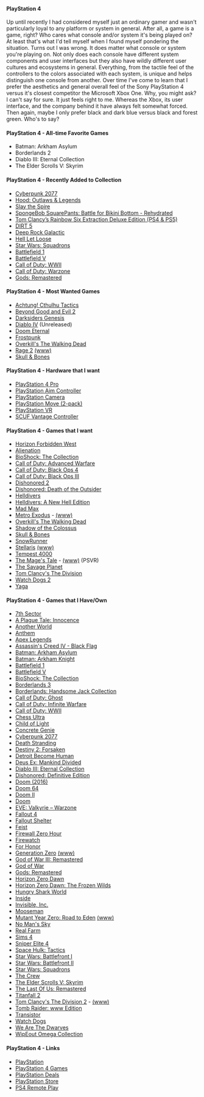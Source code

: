 #### PlayStation 4

Up until recently I had considered myself just an ordinary gamer and wasn't particularly loyal to any platform or system in 
general. After all, a game is a game, right? Who cares what console and/or system it's being played on? At least that's what 
I'd tell myself when I found myself pondering the situation. Turns out I was wrong. It does matter what console or system 
you're playing on. Not only does each console have different system components and user interfaces but they also have wildly 
different user cultures and ecosystems in general. Everything, from the tactile feel of the controllers to the colors 
associated with each  system, is unique and helps distinguish one console from another. Over time I've come to learn that 
I prefer the aesthetics and general overall feel of the Sony PlayStation 4 versus  it's closest competitor the Microsoft 
Xbox One. Why, you might ask? I can't say for sure. It just feels right to me. Whereas the Xbox, its user interface, and 
the company behind it have always felt somewhat forced. Then again, maybe I only prefer black and dark blue versus black 
and forest green. Who's to say?

#### PlayStation 4 - All-time Favorite Games

- Batman: Arkham Asylum
- Borderlands 2
- Diablo III: Eternal Collection
- The Elder Scrolls V: Skyrim

#### PlayStation 4 - Recently Added to Collection

- [Cyberpunk 2077](https://www.cyberpunk.net/en/)
- [Hood: Outlaws & Legends](https://www.playstation.com/en-us/games/hood-outlaws-and-legends/)
- [Slay the Spire](https://www.playstation.com/en-us/games/slay-the-spire/)
- [SpongeBob SquarePants: Battle for Bikini Bottom - Rehydrated](https://www.playstation.com/en-us/games/spongebob-squarepants-battle-for-bikini-bottom-rehydrated/)
- [Tom Clancy’s Rainbow Six Extraction Deluxe Edition (PS4 & PS5)](https://www.ubisoft.com/en-gb/game/rainbow-six/extraction)
- [DIRT 5](https://dirtgame.com/dirt5)
- [Deep Rock Galactic](https://www.deeprockgalactic.com/)
- [Hell Let Loose](https://www.hellletloose.com/)
- [Star Wars: Squadrons](https://www.playstation.com/en-us/games/star-wars-squadrons/)
- [Battlefield 1](https://www.playstation.com/en-us/games/battlefield-1-ps4/)
- [Battlefield V](https://www.ea.com/games/battlefield/battlefield-5)
- [Call of Duty: WWII](https://www.playstation.com/en-us/games/call-of-duty-wwii-ps4/)
- [Call of Duty: Warzone](https://www.callofduty.com/warzone)
- [Gods: Remastered](https://www.robotriotgames.com/gods_remastered.html)

#### PlayStation 4 - Most Wanted Games

- [Achtung! Cthulhu Tactics](https://www.playstation.com/en-us/games/achtung-cthulhu-tactics-ps4/)
- [Beyond Good and Evil 2](https://beyondgoodandevil.ubisoft.com/en-us/)
- [Darksiders Genesis](https://www.nintendo.com/games/detail/darksiders-genesis-switch/)
- [Diablo IV](https://diablo.blizzard.com/en-us/) (Unreleased)
- [Doom Eternal](https://bethesda.net/en/game/doom)
- [Frostpunk](https://store.playstation.com/en-us/product/UP4361-CUSA15716_00-FROSTPUNKGAME000)
- [Overkill's The Walking Dead](https://www.playstation.com/en-us/games/overkills-the-walking-dead-ps4/)
- [Rage 2](https://www.playstation.com/en-us/games/rage-2-ps4/) [(www)](https://bethesda.net/en/game/rage2)
- [Skull & Bones](https://skullandbones.ubisoft.com/game/en-us/home/index.aspx)

#### PlayStation 4 - Hardware that I want

- [PlayStation 4 Pro](https://www.playstation.com/en-us/explore/ps4-pro)
- [PlayStation Aim Controller](https://www.playstation.com/en-us/explore/accessories/playstation-vr-aim-controller/)
- [PlayStation Camera](https://www.playstation.com/en-us/explore/accessories/vr-accessories/playstation-camera/)
- [PlayStation Move (2-pack)](https://www.playstation.com/en-us/explore/accessories/vr-accessories/playstation-move/)
- [PlayStation VR](https://www.playstation.com/en-us/explore/playstation-vr) 
- [SCUF Vantage Controller](https://www.playstation.com/en-us/explore/accessories/vantage/) 

#### PlayStation 4 - Games that I want

- [Horizon Forbidden West](https://www.playstation.com/en-us/games/horizon-forbidden-west/)
- [Alienation](https://youtu.be/AaJ1YoSHATE)
- [BioShock: The Collection](https://www.playstation.com/en-us/games/bioshock-the-collection-ps4/)
- [Call of Duty: Advanced Warfare](https://www.playstation.com/en-us/games/call-of-duty-advanced-warfare-ps4/)
- [Call of Duty: Black Ops 4](https://www.playstation.com/en-us/games/call-of-duty-black-ops-4-ps4/)
- [Call of Duty: Black Ops III](https://www.playstation.com/en-us/games/call-of-duty-black-ops-iii-ps4/)
- [Dishonored 2](https://www.playstation.com/en-us/games/dishonored-2-ps4/)
- [Dishonored: Death of the Outsider](https://www.playstation.com/en-us/games/dishonored-death-of-the-outsider-ps4/)
- [Helldivers](http://arrowheadgamestudios.com/games/helldivers/)
- [Helldivers: A New Hell Edition](https://youtu.be/qKrSiKSNwNg)
- [Mad Max](https://www.playstation.com/en-us/games/mad-max-ps4/)
- [Metro Exodus](https://www.playstation.com/en-us/games/metro-exodus-ps4/) - [(www)](https://www.metrothegame.com/en-us/)
- [Overkill's The Walking Dead](https://www.playstation.com/en-us/games/overkills-the-walking-dead-ps4/)
- [Shadow of the Colossus](https://www.playstation.com/en-us/games/shadow-of-the-colossus-ps4/)
- [Skull & Bones](https://skullandbones.ubisoft.com/game/en-us/home/index.aspx)
- [SnowRunner](https://snowrunner-thegame.com/)
- [Stellaris](https://www.playstation.com/en-us/games/stellaris-console-edition-ps4/) [(www)](https://www.paradoxplaza.com/stellaris)
- [Tempest 4000](https://www.playstation.com/en-us/games/tempest-4000-ps4/)
- [The Mage's Tale](https://www.playstation.com/en-us/games/the-mages-tale-ps4/) - [(www)](https://www.inxile-entertainment.com/magestale) (PSVR)
- [The Savage Planet](https://savageplanetgame.com/)
- [Tom Clancy's The Division](https://www.playstation.com/en-us/games/tom-clancys-the-division-ps4/)
- [Watch Dogs 2](https://www.playstation.com/en-us/games/watch-dogs-2-ps4/)
- [Yaga](https://yaga-game.com/)

#### PlayStation 4 - Games that I Have/Own

- [7th Sector](https://store.playstation.com/en-us/product/UP1675-CUSA15797_00-SYPS47THSECTOR00)
- [A Plague Tale: Innocence](http://aplaguetale.com/)
- [Another World](https://www.anotherworld.fr/anotherworld_uk/)
- [Anthem](https://www.ea.com/games/anthem)
- [Apex Legends](https://www.ea.com/games/apex-legends)
- [Assassin's Creed IV - Black Flag](https://www.ubisoft.com/en-us/game/assassins-creed-iv-black-flag/)
- [Batman: Arkham Asylum](https://en.wikipedia.org/wiki/Batman:_Arkham_Asylum)
- [Batman: Arkham Knight](https://www.batmanarkhamknight.com/)
- [Battlefield 1](https://www.playstation.com/en-us/games/battlefield-1-ps4/)
- [Battlefield V](https://www.ea.com/games/battlefield/battlefield-5)
- [BioShock: The Collection](https://www.playstation.com/en-us/games/bioshock-the-collection-ps4/)
- [Borderlands 3](https://borderlands.com/en-US/)
- [Borderlands: Handsome Jack Collection](https://www.gearboxsoftware.com/game/borderlands-the-handsome-collection/)
- [Call of Duty: Ghost](https://www.callofduty.com/ghosts/)
- [Call of Duty: Infinite Warfare](https://www.callofduty.com/infinitewarfare)
- [Call of Duty: WWII](https://www.playstation.com/en-us/games/call-of-duty-wwii-ps4/)
- [Chess Ultra](https://store.playstation.com/en-us/product/UP2070-CUSA06580_00-PURECHESSULTRAAA)
- [Child of Light](https://www.ubisoft.com/en-us/game/child-of-light/)
- [Concrete Genie](https://www.playstation.com/en-us/games/concrete-genie/)
- [Cyberpunk 2077](https://www.cyberpunk.net/en/)
- [Death Stranding](https://www.playstation.com/en-us/games/death-stranding-ps4/)
- [Destiny 2: Forsaken](https://www.playstation.com/en-us/games/destiny-2-ps4/) 
- [Detroit Become Human](https://www.playstation.com/en-us/games/detroit-become-human-ps4/)
- [Deus Ex: Mankind Divided](https://deusex.square-enix-games.com/game/dx-md)
- [Diablo III: Eternal Collection](https://us.diablo3.com/en/)
- [Dishonored: Definitive Edition](https://www.playstation.com/en-us/games/dishonored-definitive-edition-ps4/)
- [Doom (2016)](https://bethesda.net/en/game/doom)
- [Doom 64](https://www.polygon.com/2020/3/19/21183597/doom-64-eternal-impressions-history-reboot-port-nintendo-64)
- [Doom II](https://www.playstation.com/en-us/games/doom-ii-classic-ps4/)
- [Doom](https://www.playstation.com/en-us/games/doom-1993-ps4/)
- [EVE: Valkyrie – Warzone](https://www.evevalkyrie.com/)
- [Fallout 4](https://fallout.bethesda.net/en/games/fallout-4)
- [Fallout Shelter](https://www.falloutshelter.com/)
- [Feist](https://www.playstation.com/en-us/games/feist-ps4/)
- [Firewall Zero Hour](https://www.playstation.com/en-us/games/firewall-zero-hour-ps4/)
- [Firewatch](http://www.firewatchgame.com/)
- [For Honor](https://forhonor.ubisoft.com/game/en-us/home/)
- [Generation Zero](https://www.playstation.com/en-us/games/generation-zero-ps4/) [(www)](https://generationzero.com/en/)
- [God of War III: Remastered](https://www.playstation.com/en-us/games/god-of-war-iii-remastered-ps4/)
- [God of War](https://www.playstation.com/en-us/games/god-of-war-ps4/)
- [Gods: Remastered](https://www.robotriotgames.com/gods_remastered.html)
- [Horizon Zero Dawn](http://HorizonZeroDawn.com)
- [Horizon Zero Dawn: The Frozen Wilds](https://www.playstation.com/en-us/games/horizon-zero-dawn-ps4/the-frozen-wilds-dlc/)
- [Hungry Shark World](https://www.ubisoft.com/en-us/game/hungry-shark-world/)
- [Inside](https://playdead.com/games/inside/)
- [Invisible, Inc.](https://www.playstation.com/en-us/games/invisible-inc-console-edition-ps4/)
- [Mooseman](http://www.mooseman.ru/mooseman.html)
- [Mutant Year Zero: Road to Eden](https://www.playstation.com/en-us/games/mutant-year-zero-road-to-eden-ps4/) [(www)](https://www.mutantyearzero.com)
- [No Man's Sky](https://www.nomanssky.com/)
- [Real Farm](https://www.playstation.com/en-us/games/real-farm-ps4/)
- [Sims 4](https://www.playstation.com/en-us/games/the-sims-4-ps4/)
- [Sniper Elite 4](https://www.sniperelite4.com)
- [Space Hulk: Tactics](http://spacehulk-tactics.com/)
- [Star Wars: Battlefront I](https://www.ea.com/games/star-wars/star-wars-battlefront)
- [Star Wars: Battlefront II](https://www.ea.com/games/starwars/battlefront/battlefront-2)
- [Star Wars: Squadrons](https://www.playstation.com/en-us/games/star-wars-squadrons/)
- [The Crew](https://www.ubisoft.com/en-us/game/the-crew/)
- [The Elder Scrolls V: Skyrim](https://elderscrolls.bethesda.net/en/skyrim)
- [The Last Of Us: Remastered](https://www.playstation.com/en-us/games/the-last-of-us-remastered-ps4/)
- [Titanfall 2](https://www.playstation.com/en-us/games/titanfall-2-ps4/)
- [Tom Clancy's The Division 2](https://www.playstation.com/en-us/games/tom-clancys-the-division-2-ps4/) - [(www)](https://tomclancy-thedivision.ubisoft.com/game/en-us/home)
- [Tomb Raider: www Edition](https://crystald.com/projects/tomb-raider-definitive-edition)
- [Transistor](https://www.supergiantgames.com/games/transistor/)
- [Watch Dogs](https://www.playstation.com/en-us/games/watch-dogs-ps4/)
- [We Are The Dwarves](http://wearethedwarves.com/press/#description)
- [WipEout Omega Collection](https://www.playstation.com/en-us/games/wipeout-omega-collection-ps4/)

#### PlayStation 4 - Links

- [PlayStation](https://www.playstation.com/en-us/)
- [PlayStation 4 Games](https://www.playstation.com/en-us/explore/games/ps4-games/?console=ps4)
- [PlayStation Deals](https://store.playstation.com/en-us/grid/STORE-MSF77008-WEEKLYDEALS/1)
- [PlayStation Store](https://www.playstation.com/en-us/network/store/)
- [PS4 Remote Play](https://remoteplay.dl.playstation.net/remoteplay)
